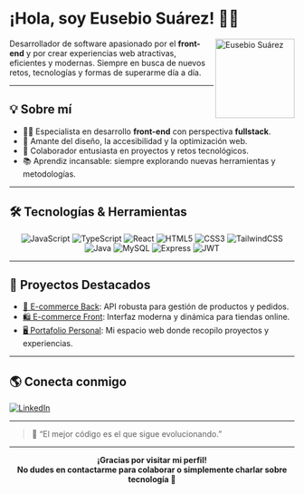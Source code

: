 # ¡Hola, soy Eusebio Suárez! 👋✨

<img align="right" src="https://avatars.githubusercontent.com/u/your-github-user-id?v=4" alt="Eusebio Suárez" width="140" />

Desarrollador de software apasionado por el **front-end** y por crear experiencias web atractivas, eficientes y modernas. Siempre en busca de nuevos retos, tecnologías y formas de superarme día a día.

---

## 💡 Sobre mí

- 👨‍💻 Especialista en desarrollo **front-end** con perspectiva **fullstack**.
- 🎨 Amante del diseño, la accesibilidad y la optimización web.
- 🤝 Colaborador entusiasta en proyectos y retos tecnológicos.
- 📚 Aprendiz incansable: siempre explorando nuevas herramientas y metodologías.

---

## 🛠️ Tecnologías & Herramientas

<div align="center">

![JavaScript](https://img.shields.io/badge/-JavaScript-F7DF1E?logo=javascript&logoColor=222)
![TypeScript](https://img.shields.io/badge/-TypeScript-3178C6?logo=typescript&logoColor=fff)
![React](https://img.shields.io/badge/-React-61DAFB?logo=react&logoColor=222)
![HTML5](https://img.shields.io/badge/-HTML5-E34F26?logo=html5&logoColor=fff)
![CSS3](https://img.shields.io/badge/-CSS3-1572B6?logo=css3&logoColor=fff)
![TailwindCSS](https://img.shields.io/badge/-Tailwind-38B2AC?logo=tailwindcss&logoColor=fff)
![Java](https://img.shields.io/badge/-Java-007396?logo=java&logoColor=fff)
![MySQL](https://img.shields.io/badge/-MySQL-4479A1?logo=mysql&logoColor=fff)
![Express](https://img.shields.io/badge/-Express-000000?logo=express&logoColor=fff)
![JWT](https://img.shields.io/badge/-JWT-000000?logo=jsonwebtokens&logoColor=fff)

</div>

---

## 🚩 Proyectos Destacados

- [🛒 E-commerce Back](https://github.com/Eusebio-suarez/e-commerce-back): API robusta para gestión de productos y pedidos.
- [🛍️ E-commerce Front](https://github.com/Eusebio-suarez/e-commerce-front): Interfaz moderna y dinámica para tiendas online.
- [🖥️ Portafolio Personal](https://github.com/Eusebio-suarez/portfolio): Mi espacio web donde recopilo proyectos y experiencias.

---

## 🌎 Conecta conmigo

[![LinkedIn](https://img.shields.io/badge/-LinkedIn-0077B5?logo=linkedin&logoColor=fff)](https://www.linkedin.com/in/eusebio-suarez-martinez-999891273/)

---

> 🚀 “El mejor código es el que sigue evolucionando.”

---

<div align="center">
  <b>¡Gracias por visitar mi perfil!<br />
  No dudes en contactarme para colaborar o simplemente charlar sobre tecnología 🎉</b>
</div>
